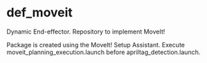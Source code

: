 # def_moveit
Dynamic End-effector. Repository to implement MoveIt!

Package is created using the MoveIt! Setup Assistant. Execute moveit_planning_execution.launch before apriltag_detection.launch.
